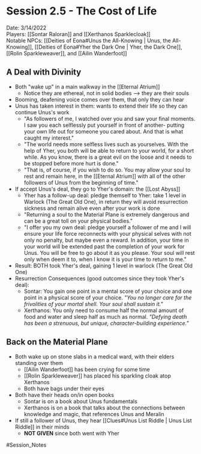 # Session 2.5 - The Cost of Life

Date: 3/14/2022  
Players: [[Sontar Raloran]] and [[Xerthanos Sparklecloak]]  
Notable NPCs: [[Deities of Eona#Unus the All-Knowing | Unus, the All-Knowing]], [[Deities of Eona#Yher the Dark One | Yher, the Dark One]], [[Rolin Sparkleweaver]], and [[Ailin Wanderfoot]]

## A Deal with Divinity
- Both "wake up" in a main walkway in the [[Eternal Atrium]] 
	- Notice they are ethereal, not in solid bodies --> they are their souls
- Booming, deafening voice comes over them, that only they can hear
- Unus has taken interest in them: wants to extend their life so they can continue Unus's work
	- "As followers of me, I watched over you and saw your final moments. I saw you each selflessly put yourself in front of another- putting your own life out for someone you cared about. And that is what caught my interest."
	- "The world needs more selfless lives such as yourselves. With the help of Yher, you both will be able to return to your world, for a short while. As you know, there is a great evil on the loose and it needs to be stopped before more hurt is done."
	- "That is, of course, if you wish to do so. You may allow your soul to rest and remain here, in the [[Eternal Atrium]] with all of the other followers of Unus from the beginning of time." 
- If accept Unus's deal, they go to Yher's domain: the [[Lost Abyss]]
	- Yher has a follow-up deal: pledge themself to Yher: take 1 level in Warlock (The Great Old One), in return they will avoid resurrection sickness and remain alive even after your work is done
	- "Returning a soul to the Material Plane is extremely dangerous and can be a great toll on your physical bodies."
	- "I offer you my own deal: pledge yourself a follower of me and I will ensure your life force reconnects with your physical selves with not only no penalty, but maybe even a reward. In addition, your time in your world will be extended past the completion of your work for Unus. You will be free to go about it as you please. Your soul will rest only when deem it to, when I know it is your time to return to me."
- Result: BOTH took Yher's deal, gaining 1 level in warlock (The Great Old One)
- Resurrection Consequences (good outcomes since they took Yher's deal):
	- Sontar: You gain one point in a mental score of your choice and one point in a physical score of your choice. *"You no longer care for the frivolities of your mortal shell. Your soul shall sustain it."*
	- Xerthanos: You only need to consume half the normal amount of food and water and sleep half as much as normal. *"Defying death has been a strenuous, but unique, character-building experience."*

## Back on the Material Plane
- Both wake up on stone slabs in a medical ward, with their elders standing over them
	- [[Ailin Wanderfoot]] has been crying for some time
	- [[Rolin Sparkleweaver]] has placed his sparkling cloak atop Xerthanos
	- Both have bags under their eyes 
- Both have their heads on/in open books 
	- Sontar is on a book about Unus fundamentals
	- Xerthanos is on a book that talks about the connections between knowledge and magic, that references Unus and Meralin 
- If still a follower of Unus, they hear [[Clues#Unus List Riddle | Unus List Riddle]] in their minds
	- **NOT GIVEN** since both went with Yher

#Session_Notes